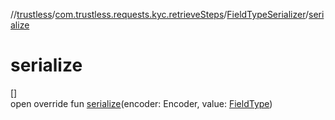 //[trustless](../../../index.md)/[com.trustless.requests.kyc.retrieveSteps](../index.md)/[FieldTypeSerializer](index.md)/[serialize](serialize.md)

# serialize

[]\
open override fun [serialize](serialize.md)(encoder: Encoder, value: [FieldType](../-field-type/index.md))

